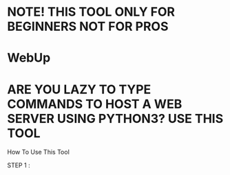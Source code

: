 # NOTE! THIS TOOL ONLY FOR BEGINNERS NOT FOR PROS
# WebUp
# ARE YOU LAZY TO TYPE COMMANDS TO HOST A WEB SERVER USING PYTHON3? USE THIS TOOL 

How To Use This Tool 

STEP 1 : 


